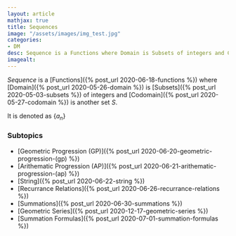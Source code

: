 ```yaml
---
layout: article
mathjax: true
title: Sequences
image: "/assets/images/img_test.jpg"
categories:
- DM
desc: Sequence is a Functions where Domain is Subsets of integers and Codomain is another set $S$. 
imagealt: 
---
```


*Sequence* is a [Functions]({% post_url 2020-06-18-functions %}) where [Domain]({% post_url 2020-05-26-domain %}) is [Subsets]({% post_url 2020-05-03-subsets %}) of integers and [Codomain]({% post_url 2020-05-27-codomain %}) is another set $S$.


































































































































































































































































































































































It is denoted as $\{ a_n \}$


































































































































































































































































































































































### Subtopics
- [Geometric Progression (GP)]({% post_url 2020-06-20-geometric-progression-(gp) %})
- [Arithematic Progression (AP)]({% post_url 2020-06-21-arithematic-progression-(ap) %})
- [String]({% post_url 2020-06-22-string %})
- [Recurrance Relations]({% post_url 2020-06-26-recurrance-relations %})
- [Summations]({% post_url 2020-06-30-summations %})
- [Geometric Series]({% post_url 2020-12-17-geometric-series %})
- [Summation Formulas]({% post_url 2020-07-01-summation-formulas %})